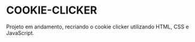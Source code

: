 # COOKIE-CLICKER
 Projeto em andamento, recriando o cookie clicker utilizando HTML, CSS e JavaScript.
